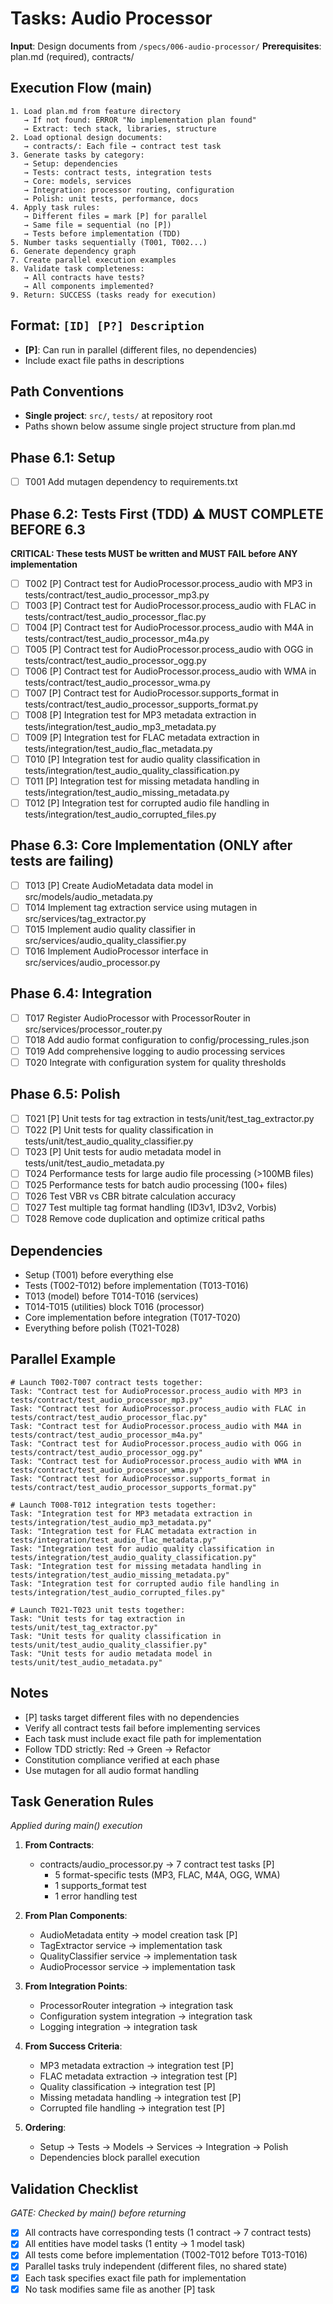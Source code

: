 # Tasks: Audio Processor

**Input**: Design documents from `/specs/006-audio-processor/`
**Prerequisites**: plan.md (required), contracts/

## Execution Flow (main)
```
1. Load plan.md from feature directory
   → If not found: ERROR "No implementation plan found"
   → Extract: tech stack, libraries, structure
2. Load optional design documents:
   → contracts/: Each file → contract test task
3. Generate tasks by category:
   → Setup: dependencies
   → Tests: contract tests, integration tests
   → Core: models, services
   → Integration: processor routing, configuration
   → Polish: unit tests, performance, docs
4. Apply task rules:
   → Different files = mark [P] for parallel
   → Same file = sequential (no [P])
   → Tests before implementation (TDD)
5. Number tasks sequentially (T001, T002...)
6. Generate dependency graph
7. Create parallel execution examples
8. Validate task completeness:
   → All contracts have tests?
   → All components implemented?
9. Return: SUCCESS (tasks ready for execution)
```

## Format: `[ID] [P?] Description`
- **[P]**: Can run in parallel (different files, no dependencies)
- Include exact file paths in descriptions

## Path Conventions
- **Single project**: `src/`, `tests/` at repository root
- Paths shown below assume single project structure from plan.md

## Phase 6.1: Setup
- [ ] T001 Add mutagen dependency to requirements.txt

## Phase 6.2: Tests First (TDD) ⚠️ MUST COMPLETE BEFORE 6.3
**CRITICAL: These tests MUST be written and MUST FAIL before ANY implementation**
- [ ] T002 [P] Contract test for AudioProcessor.process_audio with MP3 in tests/contract/test_audio_processor_mp3.py
- [ ] T003 [P] Contract test for AudioProcessor.process_audio with FLAC in tests/contract/test_audio_processor_flac.py
- [ ] T004 [P] Contract test for AudioProcessor.process_audio with M4A in tests/contract/test_audio_processor_m4a.py
- [ ] T005 [P] Contract test for AudioProcessor.process_audio with OGG in tests/contract/test_audio_processor_ogg.py
- [ ] T006 [P] Contract test for AudioProcessor.process_audio with WMA in tests/contract/test_audio_processor_wma.py
- [ ] T007 [P] Contract test for AudioProcessor.supports_format in tests/contract/test_audio_processor_supports_format.py
- [ ] T008 [P] Integration test for MP3 metadata extraction in tests/integration/test_audio_mp3_metadata.py
- [ ] T009 [P] Integration test for FLAC metadata extraction in tests/integration/test_audio_flac_metadata.py
- [ ] T010 [P] Integration test for audio quality classification in tests/integration/test_audio_quality_classification.py
- [ ] T011 [P] Integration test for missing metadata handling in tests/integration/test_audio_missing_metadata.py
- [ ] T012 [P] Integration test for corrupted audio file handling in tests/integration/test_audio_corrupted_files.py

## Phase 6.3: Core Implementation (ONLY after tests are failing)
- [ ] T013 [P] Create AudioMetadata data model in src/models/audio_metadata.py
- [ ] T014 Implement tag extraction service using mutagen in src/services/tag_extractor.py
- [ ] T015 Implement audio quality classifier in src/services/audio_quality_classifier.py
- [ ] T016 Implement AudioProcessor interface in src/services/audio_processor.py

## Phase 6.4: Integration
- [ ] T017 Register AudioProcessor with ProcessorRouter in src/services/processor_router.py
- [ ] T018 Add audio format configuration to config/processing_rules.json
- [ ] T019 Add comprehensive logging to audio processing services
- [ ] T020 Integrate with configuration system for quality thresholds

## Phase 6.5: Polish
- [ ] T021 [P] Unit tests for tag extraction in tests/unit/test_tag_extractor.py
- [ ] T022 [P] Unit tests for quality classification in tests/unit/test_audio_quality_classifier.py
- [ ] T023 [P] Unit tests for audio metadata model in tests/unit/test_audio_metadata.py
- [ ] T024 Performance tests for large audio file processing (>100MB files)
- [ ] T025 Performance tests for batch audio processing (100+ files)
- [ ] T026 Test VBR vs CBR bitrate calculation accuracy
- [ ] T027 Test multiple tag format handling (ID3v1, ID3v2, Vorbis)
- [ ] T028 Remove code duplication and optimize critical paths

## Dependencies
- Setup (T001) before everything else
- Tests (T002-T012) before implementation (T013-T016)
- T013 (model) before T014-T016 (services)
- T014-T015 (utilities) block T016 (processor)
- Core implementation before integration (T017-T020)
- Everything before polish (T021-T028)

## Parallel Example
```
# Launch T002-T007 contract tests together:
Task: "Contract test for AudioProcessor.process_audio with MP3 in tests/contract/test_audio_processor_mp3.py"
Task: "Contract test for AudioProcessor.process_audio with FLAC in tests/contract/test_audio_processor_flac.py"
Task: "Contract test for AudioProcessor.process_audio with M4A in tests/contract/test_audio_processor_m4a.py"
Task: "Contract test for AudioProcessor.process_audio with OGG in tests/contract/test_audio_processor_ogg.py"
Task: "Contract test for AudioProcessor.process_audio with WMA in tests/contract/test_audio_processor_wma.py"
Task: "Contract test for AudioProcessor.supports_format in tests/contract/test_audio_processor_supports_format.py"
```

```
# Launch T008-T012 integration tests together:
Task: "Integration test for MP3 metadata extraction in tests/integration/test_audio_mp3_metadata.py"
Task: "Integration test for FLAC metadata extraction in tests/integration/test_audio_flac_metadata.py"
Task: "Integration test for audio quality classification in tests/integration/test_audio_quality_classification.py"
Task: "Integration test for missing metadata handling in tests/integration/test_audio_missing_metadata.py"
Task: "Integration test for corrupted audio file handling in tests/integration/test_audio_corrupted_files.py"
```

```
# Launch T021-T023 unit tests together:
Task: "Unit tests for tag extraction in tests/unit/test_tag_extractor.py"
Task: "Unit tests for quality classification in tests/unit/test_audio_quality_classifier.py"
Task: "Unit tests for audio metadata model in tests/unit/test_audio_metadata.py"
```

## Notes
- [P] tasks target different files with no dependencies
- Verify all contract tests fail before implementing services
- Each task must include exact file path for implementation
- Follow TDD strictly: Red → Green → Refactor
- Constitution compliance verified at each phase
- Use mutagen for all audio format handling

## Task Generation Rules
*Applied during main() execution*

1. **From Contracts**:
   - contracts/audio_processor.py → 7 contract test tasks [P]
     - 5 format-specific tests (MP3, FLAC, M4A, OGG, WMA)
     - 1 supports_format test
     - 1 error handling test

2. **From Plan Components**:
   - AudioMetadata entity → model creation task [P]
   - TagExtractor service → implementation task
   - QualityClassifier service → implementation task
   - AudioProcessor service → implementation task

3. **From Integration Points**:
   - ProcessorRouter integration → integration task
   - Configuration system integration → integration task
   - Logging integration → integration task

4. **From Success Criteria**:
   - MP3 metadata extraction → integration test [P]
   - FLAC metadata extraction → integration test [P]
   - Quality classification → integration test [P]
   - Missing metadata handling → integration test [P]
   - Corrupted file handling → integration test [P]

5. **Ordering**:
   - Setup → Tests → Models → Services → Integration → Polish
   - Dependencies block parallel execution

## Validation Checklist
*GATE: Checked by main() before returning*

- [x] All contracts have corresponding tests (1 contract → 7 contract tests)
- [x] All entities have model tasks (1 entity → 1 model task)
- [x] All tests come before implementation (T002-T012 before T013-T016)
- [x] Parallel tasks truly independent (different files, no shared state)
- [x] Each task specifies exact file path for implementation
- [x] No task modifies same file as another [P] task
